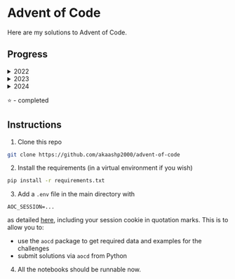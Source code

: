 # Advent of Code
Here are my solutions to Advent of Code.

## Progress

<details>

<summary>2022</summary>

|Day   |Part 1   |Part 2   |
|---|---|---|
|[1](https://adventofcode.com/2022/day/1)   |:star:   |:star:   |
|[2](https://adventofcode.com/2022/day/2)   |:star:   |:star:   |
|[3](https://adventofcode.com/2022/day/3)   |:star:   |:star:   |
|[4](https://adventofcode.com/2022/day/4)   |:star:   |:star:   |
|[5](https://adventofcode.com/2022/day/5)   |:star:   |:star:   |
|[6](https://adventofcode.com/2022/day/6)   |:star:   |:star:   |
|[7](https://adventofcode.com/2022/day/7)   |:star:   |:star:   |
|[8](https://adventofcode.com/2022/day/8)   |:star:   |:star:   |
|[9](https://adventofcode.com/2022/day/9)   |:star:   |:star:   |
|[10](https://adventofcode.com/2022/day/10)   |:star:   |:star:   |
|[11](https://adventofcode.com/2022/day/11)   |:star:   |:star:   |
|[12](https://adventofcode.com/2022/day/12)   |:star:   |:star:   |
|[13](https://adventofcode.com/2022/day/13)   |:star:   |:star:   |
|[14](https://adventofcode.com/2022/day/14)   |:star:   |:star:   |
|[15](https://adventofcode.com/2022/day/15)   |:star:   |   |
|[16](https://adventofcode.com/2022/day/16)   |   |   |
|[17](https://adventofcode.com/2022/day/17)   |   |   |
|[18](https://adventofcode.com/2022/day/18)   |:star:   |   |
|[19](https://adventofcode.com/2022/day/19)   |   |   |
|[20](https://adventofcode.com/2022/day/20)   |   |   |
|[21](https://adventofcode.com/2022/day/21)   |:star:   |:star:   |
|[22](https://adventofcode.com/2022/day/22)   |   |   |
|[23](https://adventofcode.com/2022/day/23)   |   |   |
|[24](https://adventofcode.com/2022/day/24)   |   |   |
|[25](https://adventofcode.com/2022/day/25)   |   |   |

</details>

<details>

<summary>2023</summary>

|Day   |Part 1   |Part 2   |
|---|---|---|
|[1](https://adventofcode.com/2023/day/1)   |:star:   |:star:   |
|[2](https://adventofcode.com/2023/day/2)   |:star:   |:star:   |
|[3](https://adventofcode.com/2023/day/3)   |:star:   |:star:   |
|[4](https://adventofcode.com/2023/day/4)   |:star:   |:star:   |
|[5](https://adventofcode.com/2023/day/5)   |:star:   |:star:   |
|[6](https://adventofcode.com/2023/day/6)   |:star:   |:star:   |
|[7](https://adventofcode.com/2023/day/7)   |:star:   |:star:   |
|[8](https://adventofcode.com/2023/day/8)   |:star:   |  |
|[9](https://adventofcode.com/2023/day/9)   |:star:   |:star:   |
|[10](https://adventofcode.com/2023/day/10)   |:star:   |   |
|[11](https://adventofcode.com/2023/day/11)   |:star:   |:star:   |
|[12](https://adventofcode.com/2023/day/12)   |   |   |
|[13](https://adventofcode.com/2023/day/13)   |   |   |
|[14](https://adventofcode.com/2023/day/14)   |   |   |
|[15](https://adventofcode.com/2023/day/15)   |   |   |
|[16](https://adventofcode.com/2023/day/16)   |   |   |
|[17](https://adventofcode.com/2023/day/17)   |   |   |
|[18](https://adventofcode.com/2023/day/18)   |   |   |
|[19](https://adventofcode.com/2023/day/19)   |   |   |
|[20](https://adventofcode.com/2023/day/20)   |   |   |
|[21](https://adventofcode.com/2023/day/21)   |   |   |
|[22](https://adventofcode.com/2023/day/22)   |   |   |
|[23](https://adventofcode.com/2023/day/23)   |   |   |
|[24](https://adventofcode.com/2023/day/24)   |   |   |
|[25](https://adventofcode.com/2023/day/25)   |   |   |


</details>

<details>

<summary>2024</summary>

|Day   |Part 1   |Part 2   |
|---|---|---|
|[1](https://adventofcode.com/2024/day/1)   |:star:   |:star:   |
|[2](https://adventofcode.com/2024/day/2)   |:star:   |:star:   |
|[3](https://adventofcode.com/2024/day/3)   |:star:   |:star:   |
|[4](https://adventofcode.com/2024/day/4)   |:star:   |:star:   |
|[5](https://adventofcode.com/2024/day/5)   |   |   |
|[6](https://adventofcode.com/2024/day/6)   |   |   |
|[7](https://adventofcode.com/2024/day/7)   |   |   |
|[8](https://adventofcode.com/2024/day/8)   |   |  |
|[9](https://adventofcode.com/2024/day/9)   |   |   |
|[10](https://adventofcode.com/2024/day/10)   |   |   |
|[11](https://adventofcode.com/2024/day/11)   |   |   |
|[12](https://adventofcode.com/2024/day/12)   |   |   |
|[13](https://adventofcode.com/2024/day/13)   |   |   |
|[14](https://adventofcode.com/2024/day/14)   |   |   |
|[15](https://adventofcode.com/2024/day/15)   |   |   |
|[16](https://adventofcode.com/2024/day/16)   |   |   |
|[17](https://adventofcode.com/2024/day/17)   |   |   |
|[18](https://adventofcode.com/2024/day/18)   |   |   |
|[19](https://adventofcode.com/2024/day/19)   |   |   |
|[20](https://adventofcode.com/2024/day/20)   |   |   |
|[21](https://adventofcode.com/2024/day/21)   |   |   |
|[22](https://adventofcode.com/2024/day/22)   |   |   |
|[23](https://adventofcode.com/2024/day/23)   |   |   |
|[24](https://adventofcode.com/2024/day/24)   |   |   |
|[25](https://adventofcode.com/2024/day/25)   |   |   |


</details>

:star: - completed

## Instructions

1. Clone this repo
```bash
git clone https://github.com/akaashp2000/advent-of-code
```
2. Install the requirements (in a virtual environment if you wish)
```bash
pip install -r requirements.txt
```
3. Add a `.env` file in the main directory with 

`AOC_SESSION=...`

as detailed [here](https://github.com/wimglenn/advent-of-code-wim/issues/1), including your session cookie in quotation marks.
This is to allow you to:
* use the `aocd` package to get required data and examples for the challenges
* submit solutions via `aocd` from Python

4. All the notebooks should be runnable now.
